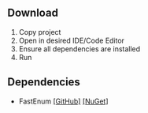 ## Download
1) Copy project
2) Open in desired IDE/Code Editor
3) Ensure all dependencies are installed
4) Run

## Dependencies
* FastEnum [[GitHub]](https://github.com/xin9le/FastEnum) [[NuGet]](https://www.nuget.org/packages/FastEnum)
